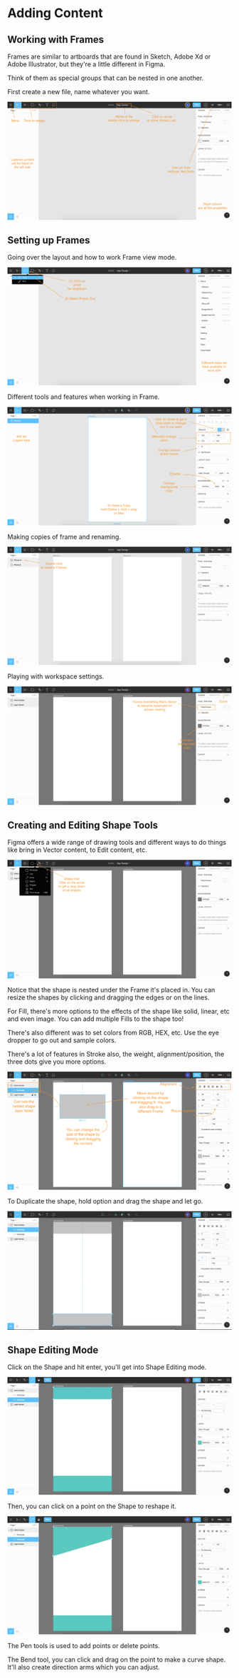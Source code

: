 # Adding Content

## Working with Frames

Frames are similar to artboards that are found in Sketch, Adobe Xd or Adobe Illustrator, but they're a little different in Figma.

Think of them as special groups that can be nested in one another.

First create a new file, name whatever you want.

<kbd>![alt text](img/layout.png "screenshot")</kbd>

## Setting up Frames

Going over the layout and how to work Frame view mode.

<kbd>![alt text](img/frametool.png "screenshot")</kbd>

Different tools and features when working in Frame.

<kbd>![alt text](img/frameright.png "screenshot")</kbd>

Making copies of frame and renaming.

<kbd>![alt text](img/framecopy.png "screenshot")</kbd>

Playing with workspace settings.

<kbd>![alt text](img/space.png "screenshot")</kbd>

## Creating and Editing Shape Tools

Figma offers a wide range of drawing tools and different ways to do things like bring in Vector content, to Edit content, etc.

<kbd>![alt text](img/shapetools.png "screenshot")</kbd>

Notice that the shape is nested under the Frame it's placed in. You can resize the shapes by clicking and dragging the edges or on the lines.

For Fill, there's more options to the effects of the shape like solid, linear, etc and even image. You can add multiple Fills to the shape too! 

There's also different was to set colors from RGB, HEX, etc. Use the eye dropper to go out and sample colors.

There's a lot of features in Stroke also, the weight, alignment/position, the three dots give you more options.

<kbd>![alt text](img/shape.png "screenshot")</kbd>

To Duplicate the shape, hold option and drag the shape and let go.

<kbd>![alt text](img/duplicate.png "screenshot")</kbd>

## Shape Editing Mode

Click on the Shape and hit enter, you'll get into Shape Editing mode.

<kbd>![alt text](img/editmode.png "screenshot")</kbd>

Then, you can click on a point on the Shape to reshape it.

<kbd>![alt text](img/reshape.png "screenshot")</kbd>

The Pen tools is used to add points or delete points.

The Bend tool, you can click and drag on the point to make a curve shape. It'll also create direction arms which you can adjust.